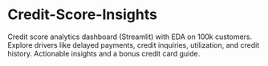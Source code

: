 # Credit-Score-Insights
Credit score analytics dashboard (Streamlit) with EDA on 100k customers. Explore drivers like delayed payments, credit inquiries, utilization, and credit history. Actionable insights and a bonus credit card guide.

